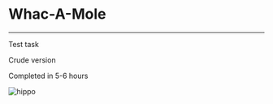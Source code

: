 # Whac-A-Mole
______
Test task

Сrude version

Completed in 5-6 hours

![hippo](https://psv4.userapi.com/c237131/u463297719/docs/d8/08778985bd65/WAM_AdobeExpress_2.gif?extra=8sY8UDVSRNn0uhrK_sXjQ_R5yZWkbYgPYXNeemaJtZys_uk3KV3lXeg7eKsis1OYOehc5XW2S2bTlYN2_wHbGDPUwxLspLIA-BGVNYb5MvAaTjfD1Xdp3WILq1FSyrCf9mnbQKXPeHw2jrWtoTHVM9iZG40)
